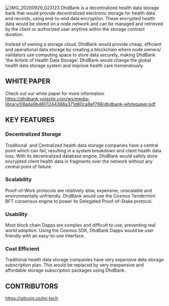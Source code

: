 ![IMG_20200929_023123](https://user-images.githubusercontent.com/70729433/99396088-9b1c2e00-28e1-11eb-9046-6c77f74bf213.jpg)
DhdBank is a decentralized health data storage bank that would provide decentralized electronic storage for health data and records, using end-to-end data encryption. These encrypted health data would be stored on a node network and can be managed and retrieved by the client or authorized user anytime within the storage contract duration.  

Instead of owning a storage cloud, DhdBank would provide cheap, efficient and operational data storage by creating a blockchain where node owners/ validators use computing space to store data securely, making DhdBank ’the Airbnb of Health Data Storage’. DhdBank would change the global health data storage system and improve health care tremendously.

## WHITE PAPER

Check out our white paper for more information https://dhdbank.yolasite.com/ws/media-library/08ada9b4601244388a371d80ca9ef798/dhdbank-whitepaper.pdf 



## KEY FEATURES

### Decentralized Storage

Traditional  and Centralized health data storage companies have a central point which can fail, resulting in a system breakdown and client health data loss. With its decentralized database engine, DhdBank would safely store encrypted client health data in fragments over the network without any central point of failure.

### Scalability

Proof-of-Work protocols are relatively slow, expensive, unscalable and environmentally unfriendly. DhdBank would use the Cosmos Tendermint  BFT consensus engine to power its Delegated Proof-of-Stake protocol.


### Usability

Most block chain Dapps are complex and difficult to use, preventing real world adoption. Using the Cosmos SDK, DhdBank Dapps would be user friendly with an easy-to-use interface.


### Cost Efficient

Traditional health data storage companies have very expensive data storage subscription plan. This would be replaced by very inexpensive and affordable storage subscription packages using DhdBank.

## CONTRIBUTORS

https://gitcoin.co/ini-tech
